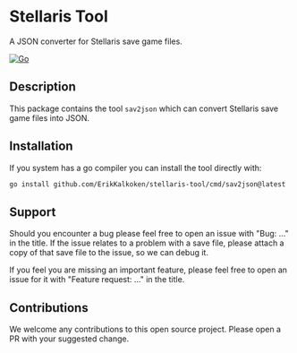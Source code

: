 # Stellaris Tool

A JSON converter for Stellaris save game files.

[![Go](https://github.com/ErikKalkoken/stellaris-tool/actions/workflows/go.yml/badge.svg)](https://github.com/ErikKalkoken/stellaris-tool/actions/workflows/go.yml)

## Description

This package contains the tool `sav2json` which can convert Stellaris save game files into JSON.

## Installation

If you system has a go compiler you can install the tool directly with:

```sh
go install github.com/ErikKalkoken/stellaris-tool/cmd/sav2json@latest
```

## Support

Should you encounter a bug please feel free to open an issue with "Bug: ..." in the title. If the issue relates to a problem with a save file, please attach a copy of that save file to the issue, so we can debug it.

If you feel you are missing an important feature, please feel free to open an issue for it with "Feature request: ..." in the title.

## Contributions

We welcome any contributions to this open source project. Please open a PR with your suggested change.
